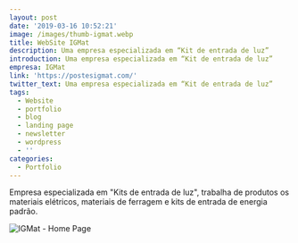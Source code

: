 ```yaml
---
layout: post
date: '2019-03-16 10:52:21'
image: /images/thumb-igmat.webp
title: WebSite IGMat
description: Uma empresa especializada em “Kit de entrada de luz”
introduction: Uma empresa especializada em “Kit de entrada de luz”
empresa: IGMat
link: 'https://postesigmat.com/'
twitter_text: Uma empresa especializada em “Kit de entrada de luz”
tags:
  - Website
  - portfolio
  - blog
  - landing page
  - newsletter
  - wordpress
  - ''
categories:
  - Portfolio
---
```

Empresa especializada em "Kits de entrada de luz", trabalha de produtos os materiais elétricos, materiais de ferragem e kits de entrada de energia padrão.

![IGMat - Home Page](../images/screencapture-postesigmat-2020-01-23-22_50_54.webp "IGMat - Home Page")
